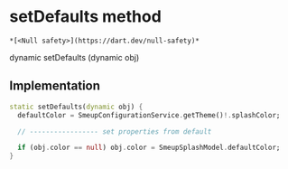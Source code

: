 


# setDefaults method




    *[<Null safety>](https://dart.dev/null-safety)*




dynamic setDefaults
(dynamic obj)








## Implementation

```dart
static setDefaults(dynamic obj) {
  defaultColor = SmeupConfigurationService.getTheme()!.splashColor;

  // ----------------- set properties from default

  if (obj.color == null) obj.color = SmeupSplashModel.defaultColor;
}
```







